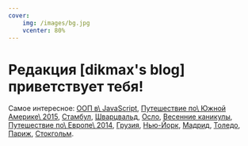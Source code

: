 ```yaml
---
cover:
    img: /images/bg.jpg
    vcenter: 80%
---
```


# Редакция \[dikmax's blog\] приветствует тебя\!

Самое интересное: [ООП в\ JavaScript][oopjs],
[Путешествие по\ Южной Америке\ 2015][satrip-2015],
[Стамбул][istanbul],
[Шварцвальд][schwarzwald],
[Осло][oslo],
[Весенние каникулы][spring-break],
[Путешествие по\ Европе\ 2014][eurotrip-2014],
[Грузия][georgia],
[Нью-Йорк][new-york],
[Мадрид][madrid],
[Толедо][toledo],
[Париж][paris],
[Стокгольм][stockholm].

[eurotrip-2014]: /post/eurotrip-2014/
[georgia]: /post/georgia-2014-1/
[istanbul]: /post/istanbul/
[madrid]: /post/new-year-in-madrid/
[new-york]: /post/new-york-2014-1/
[oopjs]: /post/oopjs-1/
[oslo]: /post/oslo/
[paris]: /post/paris-2015/
[satrip-2015]: /post/satrip-2015-results/
[schwarzwald]: /post/one-day-in-schwarzwald/
[spring-break]: /post/spring-break-2014/
[stockholm]: /post/stockholm/
[toledo]: /post/toledo/
